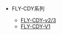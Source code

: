 * FLY-CDY系列

  * [FLY-CDY-v2/3](/board/fly_cdy/fly_cdy_v3/README.md)
  * [FLY-CDY-V1](/board/fly_cdy/fly_cdy_v1/README.md)

  

  

